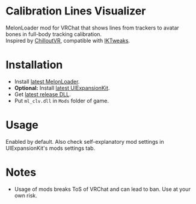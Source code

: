# Calibration Lines Visualizer
MelonLoader mod for VRChat that shows lines from trackers to avatar bones in full-body tracking calibration.  
Inspired by [ChilloutVR](https://store.steampowered.com/app/661130/ChilloutVR), compatible with [IKTweaks](https://github.com/knah/VRCMods).

# Installation
* Install [latest MelonLoader](https://github.com/LavaGang/MelonLoader).
* **Optional:** Install [latest UIExpansionKit](https://github.com/knah/VRCMods).
* Get [latest release DLL](../../../releases/latest).
* Put `ml_clv.dll` in `Mods` folder of game.

# Usage
Enabled by default.
Also check self-explanatory mod settings in UIExpansionKit's mods settings tab.

# Notes
* Usage of mods breaks ToS of VRChat and can lead to ban. Use at your own risk.
